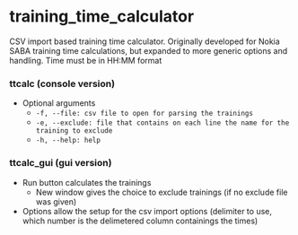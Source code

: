 # training_time_calculator
CSV import based training time calculator. Originally developed for Nokia SABA training time calculations, but expanded to more generic options and handling. Time must be in HH:MM format

### ttcalc (console version)
  * Optional arguments
    * `-f, --file: csv file to open for parsing the trainings`
    * `-e, --exclude: file that contains on each line the name for the training to exclude`
    * `-h, --help: help`

### ttcalc_gui (gui version)
  * Run button calculates the trainings
    * New window gives the choice to exclude trainings (if no exclude file was given)
  * Options allow the setup for the csv import options (delimiter to use, which number is the delimetered column containings the times)
